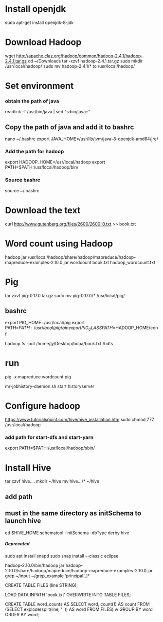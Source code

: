 
# Install openjdk
sudo apt-get install openjdk-8-jdk

# Download Hadoop 
wget http://apache.claz.org/hadoop/common/hadoop-2.4.1/hadoop-2.4.1.tar.gz 
cd ~/Downloads
tar -xzvf hadoop-2.4.1.tar.gz 
sudo mkdir /usr/local/hadoop/ 
sudo mv hadoop-2.4.1/* to /usr/local/hadoop/ 

# Set environment
### obtain the path of java
readlink -f /usr/bin/java | sed "s:bin/java::"

## Copy the path of java and add it to bashrc
nano ~/.bashrc
export JAVA_HOME=/usr/lib/jvm/java-8-openjdk-amd64/jre/

### Add the path for hadoop
export HADOOP_HOME=/usr/local/hadoop
export PATH=$PATH:/usr/local/hadoop/bin/

### Source bashrc
source ~/.bashrc

# Download the text
curl http://www.gutenberg.org/files/2600/2600-0.txt >> book.txt

# Word count using Hadoop
hadoop jar /usr/local/hadoop/share/hadoop/mapreduce/hadoop-mapreduce-examples-2.10.0.jar wordcount book.txt hadoop_wordcount.txt


# Pig
tar zxvf pig-0.17.0.tar.gz 
sudo mv pig-0.17.0/* /usr/local/pig/

## bashrc
export PIG_HOME=/usr/local/pig
export PATH=$PATH:/usr/local/pig/bin
export PIG_CLASSPATH=$HADOOP_HOME/conf

hadoop fs -put /home/jy/Desktop/bdaa/book.txt /hdfs

# run
pig -x mapreduce wordcount.pig

mr-jobhistory-daemon.sh start historyserver

# Configure hadoop
https://www.tutorialspoint.com/hive/hive_installation.htm
sudo chmod 777 /usr/local/hadoop

### add path for start-dfs and start-yarn
export PATH=$PATH:/usr/local/hadoop/sbin/


# Install Hive
tar xzvf hive....
mkdir ~/hive 
mv hive.../* ~/hive

## add path

## must in the same directory as initSchema to launch hive
cd $HIVE_HOME
schematool -initSchema -dbType derby
hive


##### Deprecated
sudo apt install snapd
sudo snap install --classic eclipse

hadoop-2.10.0/bin/hadoop jar hadoop-2.10.0/share/hadoop/mapreduce/hadoop-mapreduce-examples-2.10.0.jar grep ~/input ~/grep_example ‘principal[.]*






CREATE TABLE FILES (line STRING);

LOAD DATA INPATH 'book.txt' OVERWRITE INTO TABLE FILES;

CREATE TABLE word_counts AS
SELECT word, count(1) AS count FROM
(SELECT explode(split(line, ' ')) AS word FROM FILES) w
GROUP BY word
ORDER BY word;